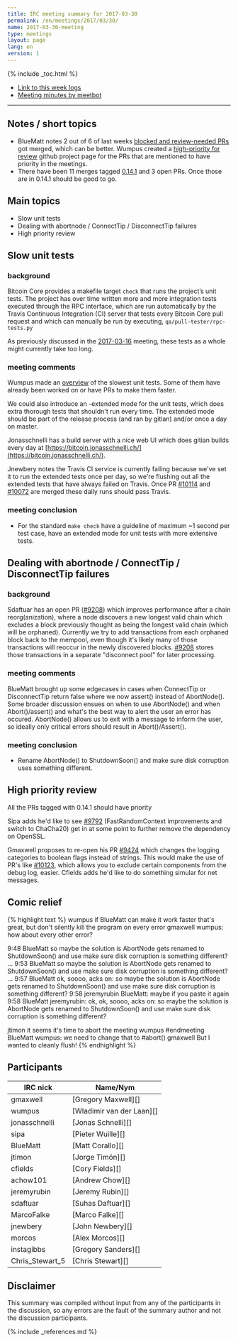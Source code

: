 ```yaml
---
title: IRC meeting summary for 2017-03-30
permalink: /en/meetings/2017/03/30/
name: 2017-03-30-meeting
type: meetings
layout: page
lang: en
version: 1
---
```

{% include _toc.html %}
 
- [Link to this week logs](https://botbot.me/freenode/bitcoin-core-dev/2017-03-30/?msg=83238145&page=2)
- [Meeting minutes by meetbot](http://www.erisian.com.au/meetbot/bitcoin-core-dev/2017/bitcoin-core-dev.2017-03-30-19.01.html)
 
---

## Notes / short topics

- BlueMatt notes 2 out of 6 of last weeks [blocked and review-needed PRs](/en/meetings/2017/03/23/#blocked-and-review-needed-prs) got merged, which can be better. Wumpus created a [high-priority for review](https://github.com/bitcoin/bitcoin/projects/8) github project page for the PRs that are mentioned to have priority in the meetings.
- There have been 11 merges tagged [0.14.1](https://github.com/bitcoin/bitcoin/pulls?q=is%3Aopen+is%3Apr+milestone%3A0.14.1) and 3 open PRs. Once those are in 0.14.1 should be good to go.

## Main topics

- Slow unit tests
- Dealing with abortnode / ConnectTip / DisconnectTip failures
- High priority review

## Slow unit tests

### background

Bitcoin Core provides a makefile target `check` that runs the project’s unit tests. The project has over time written more and more integration tests executed through the RPC interface, which are run automatically by the Travis Continuous Integration (CI) server that tests every Bitcoin Core pull request and which can manually be run by executing, `qa/pull-tester/rpc-tests.py`

As previously discussed in the [2017-03-16](/en/meetings/2017/03/16/#revising-make-check-tests) meeting, these tests as a whole might currently take too long.

### meeting comments

Wumpus made an [overview][#10026] of the slowest unit tests. Some of them have already been worked on or have PRs to make them faster.

We could also introduce an -extended mode for the unit tests, which does extra thorough tests that shouldn't run every time. The extended mode should be part of the release process (and ran by gitian) and/or once a day on master.

Jonasschnelli has a build server with a nice web UI which does gitian builds every day at [https://bitcoin.jonasschnelli.ch/](https://bitcoin.jonasschnelli.ch/).

Jnewbery notes the Travis CI service is currently failing because we've set it to run the extended tests once per day, so we're flushing out all the extended tests that have always failed on Travis. Once PR [#10114][] and [#10072][] are merged these daily runs should pass Travis.

### meeting conclusion

- For the standard `make check` have a guideline of maximum ~1 second per test case, have an extended mode for unit tests with more extensive tests.

## Dealing with abortnode / ConnectTip / DisconnectTip failures

### background

Sdaftuar has an open PR ([#9208][]) which improves performance after a chain reorg(anization), where a node discovers a new longest valid chain which excludes a block previously thought as being the longest valid chain (which will be orphaned). Currently we try to add transactions from each orphaned block back to the mempool, even though it's likely many of those transactions will reoccur in the newly discovered blocks. [#9208][] stores those transactions in a separate "disconnect pool" for later processing.

### meeting comments

BlueMatt brought up some edgecases in cases when ConnectTip or DisconnectTip return false where we now assert() instead of AbortNode(). Some broader discussion ensues on when to use AbortNode() and when Abort()/assert() and what's the best way to alert the user an error has occured. AbortNode() allows us to exit with a message to inform the user, so ideally only critical errors should result in Abort()/Assert().

### meeting conclusion

- Rename AbortNode() to ShutdownSoon() and make sure disk corruption uses something different.

## High priority review

All the PRs tagged with 0.14.1 should have priority

Sipa adds he'd like to see [#9792][] (FastRandomContext improvements and switch to ChaCha20) get in at some point to further remove the dependency on OpenSSL.

Gmaxwell proposes to re-open his PR [#9424][] which changes the logging categories to boolean flags instead of strings. This would make the use of PR's like [#10123][], which allows you to exclude certain components from the debug log, easier. Cfields adds he'd like to do something simular for net messages.

## Comic relief

{% highlight text %}
wumpus             if BlueMatt can make it work faster that's great, but don't silently kill the program on every error
gmaxwell           wumpus: how about every other error?

9:48  BlueMatt     so maybe the solution is AbortNode gets renamed to ShutdownSoon() and use make sure disk corruption is something different?
...
9:53  BlueMatt     <BlueMatt> so maybe the solution is AbortNode gets renamed to ShutdownSoon() and use make sure disk corruption is something different?
...
9:57  BlueMatt     ok, soooo, acks on:<BlueMatt> <BlueMatt> so maybe the solution is AbortNode gets renamed to ShutdownSoon() and use make sure disk corruption is something different?
9:58  jeremyrubin  BlueMatt: maybe if you paste it again
9:58  BlueMatt     jeremyrubin: ok, <BlueMatt> ok, soooo, acks on:<BlueMatt> <BlueMatt> so maybe the solution is AbortNode gets renamed to ShutdownSoon() and use make sure disk corruption is something different?

jtimon             it seems it's time to abort the meeting
wumpus             #endmeeting
BlueMatt           wumpus: we need to change that to #abort()
gmaxwell           But I wanted to cleanly flush!
{% endhighlight %}

## Participants
 
| IRC nick        | Name/Nym                  |
|-----------------|---------------------------|
| gmaxwell        | [Gregory Maxwell][]       |
| wumpus          | [Wladimir van der Laan][] |
| jonasschnelli   | [Jonas Schnelli][]        |
| sipa            | [Pieter Wuille][]         |
| BlueMatt        | [Matt Corallo][]          |
| jtimon          | [Jorge Timón][]           |
| cfields         | [Cory Fields][]           |
| achow101        | [Andrew Chow][]           |
| jeremyrubin     | [Jeremy Rubin][]          |
| sdaftuar        | [Suhas Daftuar][]         |
| MarcoFalke      | [Marco Falke][]           |
| jnewbery        | [John Newbery][]          |
| morcos          | [Alex Morcos][]           |
| instagibbs      | [Gregory Sanders][]       |
| Chris_Stewart_5 | [Chris Stewart][]         |

## Disclaimer
 
This summary was compiled without input from any of the participants in the discussion, so any errors are the fault of the summary author and not the discussion participants.

[#10026]: https://github.com/bitcoin/bitcoin/issues/10026
[#10114]: https://github.com/bitcoin/bitcoin/pull/10114
[#10072]: https://github.com/bitcoin/bitcoin/pull/10072
[#9792]: https://github.com/bitcoin/bitcoin/pull/9792
[#9424]: https://github.com/bitcoin/bitcoin/pull/9424
[#10123]: https://github.com/bitcoin/bitcoin/pull/10123
[#9208]: https://github.com/bitcoin/bitcoin/pull/9208

{% include _references.md %}
